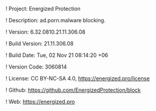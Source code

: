 ! Project: Energized Protection

! Description: ad.porn.malware blocking.

! Version: 6.32.0810.21.11.306.08

! Build Version: 21.11.306.08

! Build Date: Tue, 02 Nov 21 08:14:20 +06

! Version Code: 3060814

! License: CC BY-NC-SA 4.0, https://energized.pro/license

! Github: https://github.com/EnergizedProtection/block

! Web: https://energized.pro
